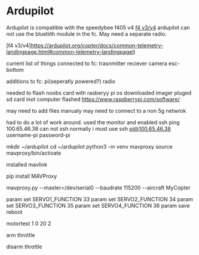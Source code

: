 # Ardupilot 

Ardupilot is compatible with the speedybee f405 v4
[f4 v3/v4](https://ardupilot.org/copter/docs/common-speedybeef4-v3.html)
ardupilot can not use the bluetiith module in the fc. May need a separate radio.

[f4 v3/v4]https://ardupilot.org/copter/docs/common-telemetry-landingpage.html#common-telemetry-landingpagel)

current list of things connected to fc:
trasnmitter
reciever
camera 
esc-bottom

additions to fc:
pi(seperatly powered?)
radio

needed to flash noobs card with rasberyy pi os
downloaded imager
pluged sd card inot computer
flashed
https://www.raspberrypi.com/software/

may need to add files manualy
may need to connect to a non 5g netwrok

had to do a lot of work around.
used the monitor and enabled ssh
ping 100.65.46.38
can not ssh normally i must use ssh pi@100.65.46.38
username-pi
password-pi

mkdir ~/ardupilot
cd ~/ardupilot
python3 -m venv mavproxy
source mavproxy/bin/activate

installed mavlink 

pip install MAVProxy

mavproxy.py --master=/dev/serial0 --baudrate 115200 --aircraft MyCopter

param set SERVO1_FUNCTION 33
param set SERVO2_FUNCTION 34
param set SERVO3_FUNCTION 35
param set SERVO4_FUNCTION 36
param save
reboot

motortest 1 0 20 2

arm throttle 

disarm throttle



